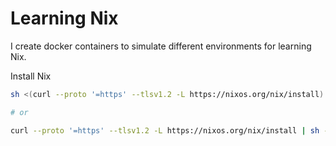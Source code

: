 # Learning Nix

I create docker containers to simulate different environments for learning Nix.

Install Nix

```bash
sh <(curl --proto '=https' --tlsv1.2 -L https://nixos.org/nix/install) --daemon

# or

curl --proto '=https' --tlsv1.2 -L https://nixos.org/nix/install | sh -s -- --daemon
```

